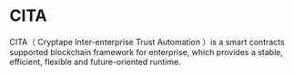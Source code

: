 # CITA

CITA（ Cryptape Inter-enterprise Trust Automation ）is a smart contracts supported blockchain framework for enterprise, which provides a stable, efficient, flexible and future-oriented runtime.
